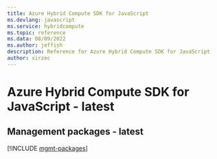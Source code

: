 ```yaml
---
title: Azure Hybrid Compute SDK for JavaScript
ms.devlang: javascript
ms.service: hybridcompute
ms.topic: reference
ms.data: 08/09/2022
ms.author: jeffish
description: Reference for Azure Hybrid Compute SDK for JavaScript
author: xirzec
---
```

# Azure Hybrid Compute SDK for JavaScript - latest

## Management packages - latest
[!INCLUDE [mgmt-packages](hybrid-compute-mgmt-index.md)]